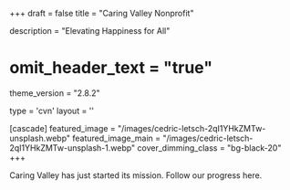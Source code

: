 +++
draft = false
title = "Caring Valley Nonprofit"
  
description = "Elevating Happiness for All"

# omit_header_text = "true"
theme_version = "2.8.2"

type = 'cvn'
layout = ''

[cascade]
  featured_image = "/images/cedric-letsch-2qI1YHkZMTw-unsplash.webp"
  featured_image_main = "/images/cedric-letsch-2qI1YHkZMTw-unsplash-1.webp"
  cover_dimming_class = "bg-black-20"
+++

Caring Valley has just started its mission. Follow our progress here.
